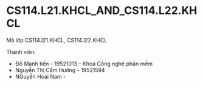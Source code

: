 # CS114.L21.KHCL_AND_CS114.L22.KHCL
Mã lớp CS114.l21.KHCL, CS114.l22.KHCL

Thành viên:
 + Đỗ Mạnh tiến - 19521013 - Khoa Công nghệ phần mềm
 + Nguyễn Thị Cẩm Hướng - 19521594
 + NGuyễn Hoài Nam -
